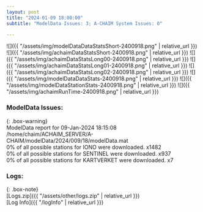 ```yaml
---
layout: post
title: "2024-01-09 18:00:00"
subtitle: "ModelData Issues: 3; A-CHAIM System Issues: 0"

---
```


![]({{ "/assets/img/modelDataDataStatsShort-2400918.png" | relative_url }})
![]({{ "/assets/img/achaimDataStatsShort-2400918.png" | relative_url }})
![]({{ "/assets/img/achaimDataStatsLong00-2400918.png" | relative_url }})
![]({{ "/assets/img/achaimDataStatsLong01-2400918.png" | relative_url }})
![]({{ "/assets/img/achaimDataStatsLong02-2400918.png" | relative_url }})
![]({{ "/assets/img/modelDataDataStats-2400918.png" | relative_url }})
![]({{ "/assets/img/modelDataStationStats-2400918.png" | relative_url }})
![]({{ "/assets/img/achaimRunTime-2400918.png" | relative_url }})


### ModelData Issues:  
  
{: .box-warning}  
 ModelData report for 09-Jan-2024 18:15:08   
 /home/chaim/ACHAIM_SERVER/A-CHAIM/modelData/2024/009/18/modelData.mat   
 0% of all possible stations for IONO were downloaded. x1482   
 0% of all possible stations for SENTINEL were downloaded. x937   
 0% of all possible stations for KARTVERKET were downloaded. x7   
  


### Logs:  
  
{: .box-note}  
[Logs.zip]({{ "/assets/other/logs.zip" | relative_url }})  
[Log Info]({{ "/logInfo" | relative_url }})  
